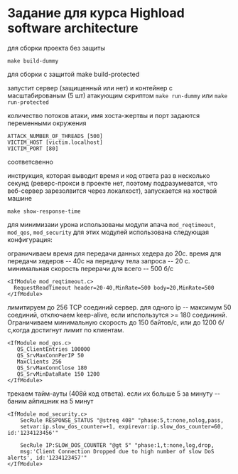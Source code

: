 Задание для курса Highload software architecture
=======

для сборки проекта без защиты

    make build-dummy

для сборки с защитой
    make build-protected

запустит сервер (защищенный или нет) и контейнер с масштабированым (5 шт) атакующим скриптом
`make run-dummy` или `make run-protected` 

количество потоков атаки, имя хоста-жертвы и порт задаются переменными окружения

    ATTACK_NUMBER_OF_THREADS [500]
    VICTIM_HOST [victim.localhost]
    VICTIM_PORT [80]

соответсвенно

инструкция, которая выводит время и код ответа раз в несколько секунд (реверс-прокси в проекте нет, поэтому подразумеватся, что веб-сервер зарезолвится через локалхост), запускается на хоствой машине
    
    make show-response-time
для минимизаии урона использованы модули апача
``mod_reqtimeout``, ``mod_qos``, ``mod_security``
для этих модулей использована следующая конфигурация:

ограничиваем время для передачи данных хедера до 20с. время для передачи хедеров -- 40с
на передачу тела запроса -- 20 с. минимальная скорость перерачи для всего -- 500 б/с

    <IfModule mod_reqtimeout.c>
      RequestReadTimeout header=20-40,MinRate=500 body=20,MinRate=500
    </IfModule>
    
    
лимитируем до 256  TCP соединий сервер. для одного ip -- максимум 50 соединий, отключаем keep-alive, если ипспользутся >= 180 соедининй. Ограничиваем минимальную скорость до 150 байтов/с, или до 1200 б/с,когда достигнут лимит по клиентам.
    
    <IfModule mod_qos.c>
       QS_ClientEntries 100000
       QS_SrvMaxConnPerIP 50
       MaxClients 256
       QS_SrvMaxConnClose 180
       QS_SrvMinDataRate 150 1200
    </IfModule>
    
трекаем тайм-ауты (408й код ответа). если их больше 5 за минуту -- баним айпишник на 5 минут
    
    <IfModule mod_security.c>
        SecRule RESPONSE_STATUS "@streq 408" "phase:5,t:none,nolog,pass,
        setvar:ip.slow_dos_counter=+1, expirevar:ip.slow_dos_counter=60, id:'1234123456'"
    
        SecRule IP:SLOW_DOS_COUNTER "@gt 5" "phase:1,t:none,log,drop,
        msg:'Client Connection Dropped due to high number of slow DoS alerts', id:'1234123457'"
    </IfModule>
